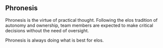 Phronesis
---------

Phronesis is the virtue of practical thought. Following the elos tradition of autonomy and ownership, team members are expected to make critical decisions without the need of oversight.

Phronesis is always doing what is best for elos.
